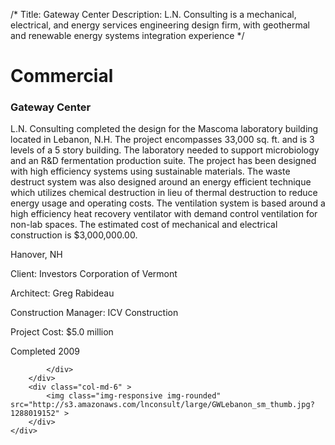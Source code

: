 /*
Title: Gateway Center
Description: L.N. Consulting is a mechanical, electrical, and energy services engineering design firm, with geothermal and renewable energy systems integration experience
*/

# Commercial

<div>
	<div class="row">
		<div class="col-md-6" >
			<div class="well" >
				<h3>Gateway Center</h3>
				<p>
   
   L.N. Consulting completed the design for the Mascoma laboratory building located in Lebanon, N.H.  The project encompasses 33,000 sq. ft. and is 3 levels of a 5 story building.  The laboratory needed to support microbiology and an R&D fermentation production suite.  The project has been designed with high efficiency systems using sustainable materials.  The waste destruct system was also designed around an energy efficient technique which utilizes chemical destruction in lieu of thermal destruction to reduce energy usage and operating costs.  The ventilation system is based around a high efficiency heat recovery ventilator with demand control ventilation for non-lab spaces.  The estimated cost of mechanical and electrical construction is $3,000,000.00.
</p>
				<p>Hanover, NH</p>
				<p>Client: Investors Corporation of Vermont</p>
				<p>Architect: Greg Rabideau</p>
				<p>Construction Manager: ICV Construction</p>
				<p>Project Cost: $5.0 million</p>
				<p>Completed 2009</p>
				<p></p>
				
			</div>
		</div>
		<div class="col-md-6" >
			<img class="img-responsive img-rounded" src="http://s3.amazonaws.com/lnconsult/large/GWLebanon_sm_thumb.jpg?1288019152" >
		</div>
	</div>
</div>
